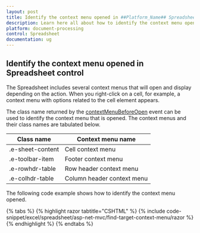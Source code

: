 ```yaml
---
layout: post
title: Identify the context menu opened in ##Platform_Name## Spreadsheet control | Syncfusion
description: Learn here all about how to identify the context menu opened in Syncfusion ##Platform_Name## Spreadsheet control of Syncfusion Essential JS 2 and more.
platform: document-processing
control: Spreadsheet
documentation: ug
---
```


## Identify the context menu opened in Spreadsheet control

The Spreadsheet includes several context menus that will open and display depending on the action. When you right-click on a cell, for example, a context menu with options related to the cell element appears.

The class name returned by the [contextMenuBeforeOpen](https://help.syncfusion.com/cr/aspnetcore-js2/Syncfusion.EJ2.Spreadsheet.Spreadsheet.html#Syncfusion_EJ2_Spreadsheet_Spreadsheet_ContextMenuBeforeOpen) event can be used to identify the context menu that is opened. The context menus and their class names are tabulated below.

| Class name | Context menu name |
|-------|---------|
| .e-sheet-content | Cell context menu |
| .e-toolbar-item | Footer context menu |
| .e-rowhdr-table | Row header context menu |
| .e-colhdr-table | Column header context menu |

The following code example shows how to identify the context menu opened.

{% tabs %}
{% highlight razor tabtitle="CSHTML" %}
{% include code-snippet/excel/spreadsheet/asp-net-mvc/find-target-context-menu/razor %}
{% endhighlight %}
{% endtabs %}
